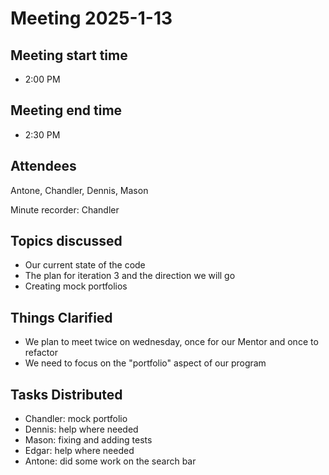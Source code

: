 # Meeting 2025-1-13

## Meeting start time
- 2:00 PM
  
## Meeting end time
- 2:30 PM
  
## Attendees
Antone, Chandler, Dennis, Mason

Minute recorder: Chandler


## Topics discussed
- Our current state of the code
- The plan for iteration 3 and the direction we will go
- Creating mock portfolios

## Things Clarified
- We plan to meet twice on wednesday, once for our Mentor and once to refactor
- We need to focus on the "portfolio" aspect of our program 

## Tasks Distributed
- Chandler: mock portfolio
- Dennis: help where needed
- Mason: fixing and adding tests
- Edgar: help where needed
- Antone: did some work on the search bar
